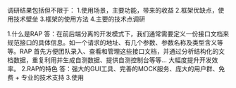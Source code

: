 调研结果包括但不限于：
1.使用场景，主要功能，带来的收益
2.框架优缺点，使用技术壁垒
3.框架的使用方法
4.主要的技术点调研

1.什么是RAP
答：在前后端分离的开发模式下，我们通常需要定义一份接口文档来规范接口的具体信息。如一个请求的地址、有几个参数、参数名称及类型含义等等。RAP 首先方便团队录入、查看和管理这些接口文档，并通过分析结构化的文档数据，重复利用并生成自测数据、提供自测控制台等等... 大幅度提升开发效率。
2.RAP的特色
答：强大的GUI工具、完善的MOCK服务、庞大的用户群、免费 + 专业的技术支持 
3.使用